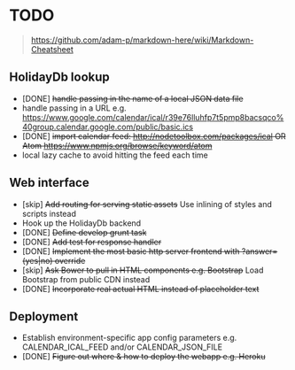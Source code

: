 TODO
====

> https://github.com/adam-p/markdown-here/wiki/Markdown-Cheatsheet

HolidayDb lookup
----------------
* [DONE] ~~handle passing in the name of a local JSON data file~~
* handle passing in a URL e.g. https://www.google.com/calendar/ical/r39e76lluhfp7t5pmp8bacsqco%40group.calendar.google.com/public/basic.ics
* [DONE] ~~import calendar feed: http://nodetoolbox.com/packages/ical OR Atom https://www.npmjs.org/browse/keyword/atom~~
* local lazy cache to avoid hitting the feed each time

Web interface
-------------
* [skip] ~~Add routing for serving static assets~~ Use inlining of styles and scripts instead
* Hook up the HolidayDb backend
* [DONE] ~~Define develop grunt task~~
* [DONE] ~~Add test for response handler~~
* [DONE] ~~Implement the most basic http server frontend with ?answer=(yes|no) override~~
* [skip] ~~Ask Bower to pull in HTML components e.g. Bootstrap~~ Load Bootstrap from public CDN instead
* [DONE] ~~Incorporate real actual HTML instead of placeholder text~~

Deployment
----------
* Establish environment-specific app config parameters e.g. CALENDAR_ICAL_FEED and/or CALENDAR_JSON_FILE
* [DONE] ~~Figure out where & how to deploy the webapp e.g. Heroku~~
